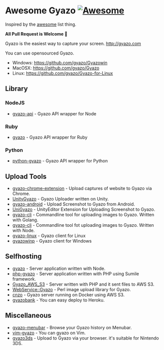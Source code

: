 # Awesome Gyazo [![Awesome](https://cdn.rawgit.com/sindresorhus/awesome/d7305f38d29fed78fa85652e3a63e154dd8e8829/media/badge.svg)](https://github.com/sindresorhus/awesome)

Inspired by the [awesome](https://github.com/sindresorhus/awesome) list thing.

**All Pull Request is Welcome :tada:**

Gyazo is the easiest way to capture your screen.  http://gyazo.com

You can use opensourced Gyazo.

- Windows: https://github.com/gyazo/Gyazowin
- MacOSX: https://github.com/gyazo/Gyazo
- Linux: https://github.com/gyazo/Gyazo-for-Linux

## Library

### NodeJS

- [gyazo-api](https://www.npmjs.com/package/gyazo-api) - Gyazo API wrapper for Node

### Ruby
- [gyazo](https://rubygems.org/gems/gyazo/) - Gyazo API wrapper for Ruby

### Python

- [python-gyazo](https://github.com/ymyzk/python-gyazo) - Gyazo API wrapper for Python

## Upload Tools

- [gyazo-chrome-extension](https://github.com/gyazo/gyazo-chrome-extension) - Upload captures of website to Gyazo via Chrome.
- [UnityGyazo](https://github.com/cignoir/UnityGyazo) - Gyazo Uploader written on Unity.
- [gyazo-android](https://github.com/tnj/gyazo-android) - Upload Screenshot to Gyazo from Android.
- [UniGyazo](https://github.com/hidakas/UniGyazo) - UnityEditor Extension for Uploading Screenshot to Gyazo.
- [gyazo-cli](https://github.com/Tomohiro/gyazo-cli) - Commandline tool for uploading images to Gyazo. Written with Golang.
- [gyazo-cli](https://www.npmjs.com/package/gyazo-cli) - Commandline tool fot uploading images to Gyazo. Written with Node.
- [gyazo-linux](https://github.com/egrajeda/gyazo-linux) - Gyazo client for Linux
- [gyazowinp](https://github.com/tyoro/Gyazowinp) - Gyazo client for Windows

## Selfhosting

- [gyazo](https://www.npmjs.com/package/gyazo) - Server application written with Node.
- [php-gyazo](https://github.com/yuya-takeyama/php-gyazo) - Server application written with PHP using Sumile framework.
- [Gyazo_AWS_S3](https://github.com/korjik/Gyazo_AWS_S3) - Server written with PHP and it sent files to AWS S3.
- [WebService::Gyazo](https://github.com/maximusfox/WebService--Gyazo) - Perl image upload library for Gyazo.
- [cnzo](https://github.com/cnosuke/cnzo) - Gyazo server running on Docker using AWS S3.
- [gyazobank](https://github.com/riaf/gyazobank) - You can easy deploy to Heroku.

## Miscellaneous

- [gyazo-menubar](https://github.com/pastak/gyazo-menubar) - Browse your Gyazo history on Menubar.
- [vim-gyazo](https://github.com/osyo-manga/vim-gyazo) - You can gyazo on Vim.
- [gyazo3ds](http://gyazo3ds.herokuapp.com/) - Upload to Gyazo via your browser. it's suitable for Nintendo 3DS.
